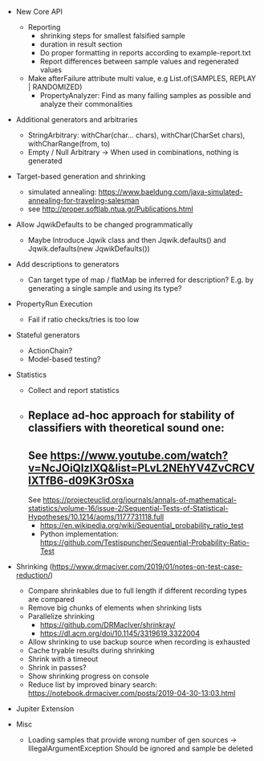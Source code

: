 - New Core API
    - Reporting
      - shrinking steps for smallest falsified sample
      - duration in result section
      - Do proper formatting in reports according to example-report.txt 
      - Report differences between sample values and regenerated values
    - Make afterFailure attribute multi value, e.g List.of(SAMPLES, REPLAY |
      RANDOMIZED)
        - PropertyAnalyzer: Find as many failing samples as possible and analyze
          their commonalities

- Additional generators and arbitraries
    - StringArbitrary: withChar(char... chars), withChar(CharSet chars),
      withCharRange(from, to)
    - Empty / Null Arbitrary -> When used in combinations, nothing is generated

- Target-based generation and shrinking
    - simulated
      annealing: https://www.baeldung.com/java-simulated-annealing-for-traveling-salesman
    - see http://proper.softlab.ntua.gr/Publications.html

- Allow JqwikDefaults to be changed programmatically
    - Maybe Introduce Jqwik class and then Jqwik.defaults() and Jqwik.defaults(new JqwikDefaults())
  
- Add descriptions to generators
    - Can target type of map / flatMap be inferred for description?
      E.g. by generating a single sample and using its type?

- PropertyRun Execution
    - Fail if ratio checks/tries is too low

- Stateful generators
    - ActionChain?
    - Model-based testing?

- Statistics
    - Collect and report statistics
    - Replace ad-hoc approach for stability of classifiers with theoretical sound one:
        -
        See   https://www.youtube.com/watch?v=NcJOiQlzlXQ&list=PLvL2NEhYV4ZvCRCVlXTfB6-d09K3r0Sxa
        -
        See https://projecteuclid.org/journals/annals-of-mathematical-statistics/volume-16/issue-2/Sequential-Tests-of-Statistical-Hypotheses/10.1214/aoms/1177731118.full
        - https://en.wikipedia.org/wiki/Sequential_probability_ratio_test
        - Python
          implementation: https://github.com/Testispuncher/Sequential-Probability-Ratio-Test

- Shrinking (https://www.drmaciver.com/2019/01/notes-on-test-case-reduction/)
    - Compare shrinkables due to full length if different recording types are
      compared
    - Remove big chunks of elements when shrinking lists
    - Parallelize shrinking
        - https://github.com/DRMacIver/shrinkray/
        - https://dl.acm.org/doi/10.1145/3319619.3322004
    - Allow shrinking to use backup source when recording is exhausted
    - Cache tryable results during shrinking
    - Shrink with a timeout
    - Shrink in passes?
    - Show shrinking progress on console
    - Reduce list by improved binary
      search: https://notebook.drmaciver.com/posts/2019-04-30-13:03.html

- Jupiter Extension

- Misc
    - Loading samples that provide wrong number of gen sources -> IllegalArgumentException
      Should be ignored and sample be deleted